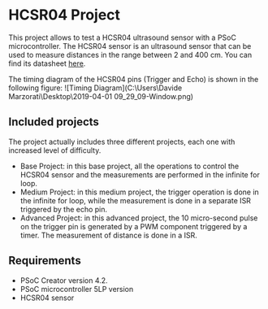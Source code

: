# HCSR04 Project

This project allows to test a HCSR04 ultrasound sensor with a PSoC microcontroller.
The HCSR04 sensor is an ultrasound sensor that can be used to measure distances in the 
range between 2 and 400 cm. You can find its datasheet [here](https://www.mouser.com/ds/2/813/HCSR04-1022824.pdf).

The timing diagram of the HCSR04 pins (Trigger and Echo) is shown in the following figure:
![Timing Diagram](C:\Users\Davide Marzorati\Desktop\2019-04-01 09_29_09-Window.png)

## Included projects
The project actually includes three different projects, each one with increased
level of difficulty.

- Base Project: in this base project, all the operations to control the HCSR04 sensor and
the measurements are performed in the infinite for loop.
- Medium Project: in this medium project, the trigger operation is done in the infinite for loop, while the 
measurement is done in a separate ISR triggered by the echo pin.
- Advanced Project: in this advanced project, the 10 micro-second pulse on the trigger pin is
generated by a PWM component triggered by a timer. The measurement of distance is done in a ISR.

## Requirements

- PSoC Creator version 4.2. 
- PSoC microcontroller 5LP version
- HCSR04 sensor
